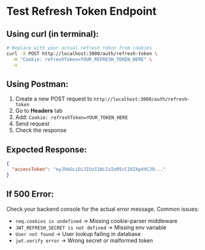 # Test Refresh Token Endpoint

## Using curl (in terminal):

```bash
# Replace with your actual refresh token from cookies
curl -X POST http://localhost:3000/auth/refresh-token \
  -H "Cookie: refreshToken=YOUR_REFRESH_TOKEN_HERE" \
  -v
```

## Using Postman:

1. Create a new POST request to `http://localhost:3000/auth/refresh-token`
2. Go to **Headers** tab
3. Add: `Cookie: refreshToken=YOUR_TOKEN_HERE`
4. Send request
5. Check the response

## Expected Response:

```json
{
  "accessToken": "eyJhbGciOiJIUzI1NiIsInR5cCI6IkpXVCJ9..."
}
```

## If 500 Error:

Check your backend console for the actual error message. Common issues:

- `req.cookies is undefined` → Missing cookie-parser middleware
- `JWT_REFRESH_SECRET is not defined` → Missing env variable
- `User not found` → User lookup failing in database
- `jwt.verify error` → Wrong secret or malformed token
